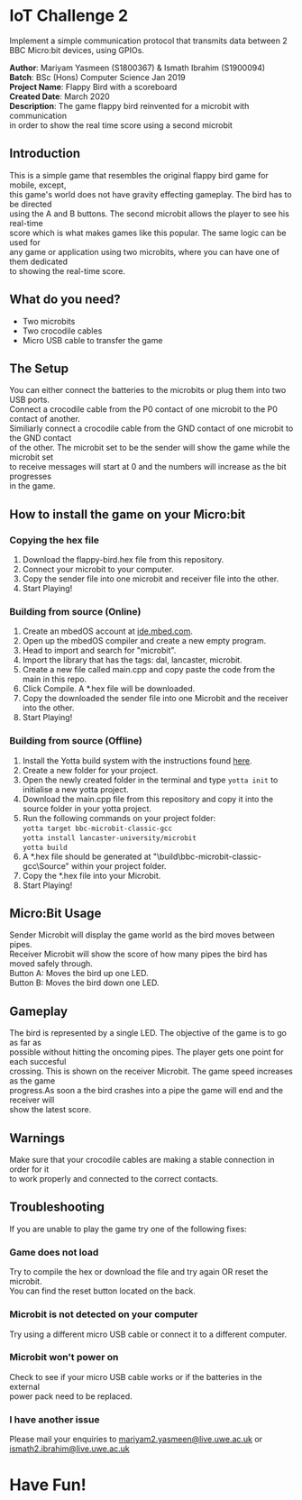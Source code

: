 # IoT Challenge 2
Implement a simple communication protocol that transmits data between 2 BBC Micro:bit devices, using GPIOs.

**Author**: Mariyam Yasmeen (S1800367) & Ismath Ibrahim (S1900094)\
**Batch**: BSc (Hons) Computer Science Jan 2019\
**Project Name**: Flappy Bird with a scoreboard\
**Created Date**: March 2020\
**Description**: The game flappy bird reinvented for a microbit with communication\
in order to show the real time score using a second microbit


## Introduction  
This is a simple game that resembles the original flappy bird game for mobile, except,\
this game's world does not have gravity effecting gameplay. The bird has to be directed \
using the A and B buttons. The second microbit allows the player to see his real-time\
score which is what makes games like this popular. The same logic can be used for\
any game or application using two microbits, where you can have one of them dedicated\
to showing the real-time score. 

## What do you need?
* Two microbits
* Two crocodile cables
* Micro USB cable to transfer the game

## The Setup
You can either connect the batteries to the microbits or plug them into two USB ports.\
Connect a crocodile cable from the P0 contact of one microbit to the P0 contact of another.\
Similiarly connect a crocodile cable from the GND contact of one microbit to the GND contact\
of the other. The microbit set to be the sender will show the game while the microbit set\
to receive messages will start at 0 and the numbers will increase as the bit progresses\
in the game. 

## How to install the game on your Micro:bit

### Copying the hex file
1. Download the flappy-bird.hex file from this repository.
2. Connect your microbit to your computer.
3. Copy the sender file into one microbit and receiver file into the other.  
4. Start Playing!

### Building from source (Online)

1. Create an mbedOS account at [ide.mbed.com](ide.mbed.com).
2. Open up the mbedOS compiler and create a new empty program.
3. Head to import and search for "microbit".
4. Import the library that has the tags: dal, lancaster, microbit.
5. Create a new file called main.cpp and copy paste the code from the main in this repo.
6. Click Compile. A *.hex file will be downloaded.
7. Copy the downloaded the sender file into one Microbit and the receiver into the other.
8. Start Playing!  

### Building from source (Offline)
1. Install the Yotta build system with the instructions found [here](http://docs.yottabuild.org/#installing).
2. Create a new folder for your project.
3. Open the newly created folder in the terminal and type `yotta init` to initialise a new yotta project.
4. Download the main.cpp file from this repository and copy it into the source folder in your yotta project.
5. Run the following commands on your project folder:  
    `yotta target bbc-microbit-classic-gcc`  
    `yotta install lancaster-university/microbit`  
    `yotta build`  
6. A *.hex file should be generated at "\build\bbc-microbit-classic-gcc\Source" within your project folder.
7. Copy the *.hex file into your Microbit.
8. Start Playing!  

## Micro:Bit Usage
Sender Microbit will display the game world as the bird moves between pipes. \
Receiver Microbit will show the score of how many pipes the bird has moved safely through. \
Button A: Moves the bird up one LED. \
Button B: Moves the bird down one LED. 

## Gameplay
The bird is represented by a single LED. The objective of the game is to go as far as \
possible without hitting the oncoming pipes. The player gets one point for each succesful\
crossing. This is shown on the receiver Microbit. The game speed increases as the game\
progress.As soon a the bird crashes into a pipe the game will end and the receiver will\
show the latest score. 

## Warnings
Make sure that your crocodile cables are making a stable connection in order for it\
to work properly and connected to the correct contacts. 

## Troubleshooting
If you are unable to play the game try one of the following fixes:

### Game does not load
Try to compile the hex or download the file and try again OR reset the microbit.\
You can find the reset button located on the back.

### Microbit is not detected on your computer
Try using a different micro USB cable or connect it to a different computer.

### Microbit won't power on
Check to see if your micro USB cable works or if the batteries in the external\
power pack need to be replaced.

### I have another issue 
Please mail your enquiries to mariyam2.yasmeen@live.uwe.ac.uk or ismath2.ibrahim@live.uwe.ac.uk

# Have Fun!

